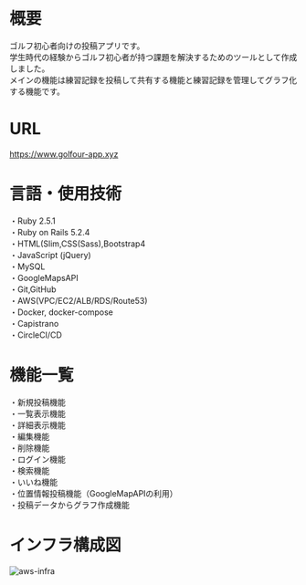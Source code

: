 # 概要
ゴルフ初心者向けの投稿アプリです。  
学生時代の経験からゴルフ初心者が持つ課題を解決するためのツールとして作成しました。  
メインの機能は練習記録を投稿して共有する機能と練習記録を管理してグラフ化する機能です。  
# URL
https://www.golfour-app.xyz
# 言語・使用技術
・Ruby 2.5.1  
・Ruby on Rails 5.2.4  
・HTML(Slim,CSS(Sass),Bootstrap4  
・JavaScript (jQuery)  
・MySQL  
・GoogleMapsAPI  
・Git,GitHub  
・AWS(VPC/EC2/ALB/RDS/Route53)  
・Docker, docker-compose  
・Capistrano  
・CircleCI/CD   
# 機能一覧
・新規投稿機能  
・一覧表示機能  
・詳細表示機能  
・編集機能  
・削除機能  
・ログイン機能  
・検索機能  
・いいね機能  
・位置情報投稿機能（GoogleMapAPIの利用）  
・投稿データからグラフ作成機能 
# インフラ構成図
![aws-infra](https://user-images.githubusercontent.com/61932860/92693800-13fe8700-f381-11ea-95ad-2f2d7843f270.png) 
